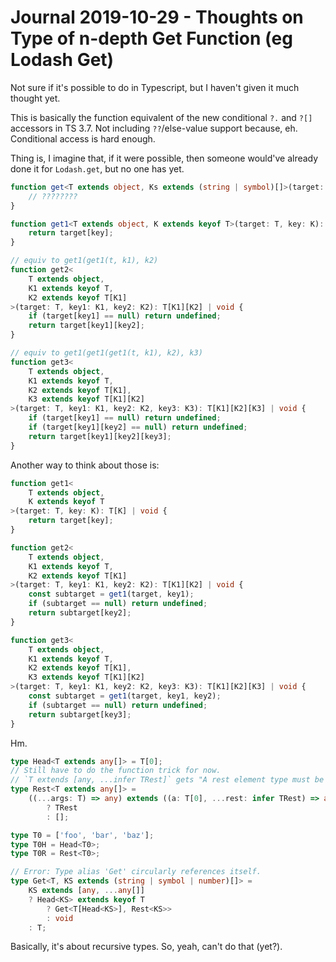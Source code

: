 Journal 2019-10-29 - Thoughts on Type of n-depth Get Function (eg Lodash Get)
======

Not sure if it's possible to do in Typescript, but I haven't given it much thought yet.

This is basically the function equivalent of the new conditional `?.` and `?[]` accessors in TS 3.7.  Not including `??`/else-value support because, eh.  Conditional access is hard enough.

Thing is, I imagine that, if it were possible, then someone would've already done it for `Lodash.get`, but no one has yet.

```typescript
function get<T extends object, Ks extends (string | symbol)[]>(target: T, ...keys: Ks) {
    // ????????
}

function get1<T extends object, K extends keyof T>(target: T, key: K): T[K] | void {
    return target[key];
}

// equiv to get1(get1(t, k1), k2)
function get2<
    T extends object,
    K1 extends keyof T,
    K2 extends keyof T[K1]
>(target: T, key1: K1, key2: K2): T[K1][K2] | void {
    if (target[key1] == null) return undefined;
    return target[key1][key2];
}

// equiv to get1(get1(get1(t, k1), k2), k3)
function get3<
    T extends object,
    K1 extends keyof T,
    K2 extends keyof T[K1],
    K3 extends keyof T[K1][K2]
>(target: T, key1: K1, key2: K2, key3: K3): T[K1][K2][K3] | void {
    if (target[key1] == null) return undefined;
    if (target[key1][key2] == null) return undefined;
    return target[key1][key2][key3];
}
```

Another way to think about those is:

```typescript
function get1<
    T extends object,
    K extends keyof T
>(target: T, key: K): T[K] | void {
    return target[key];
}

function get2<
    T extends object,
    K1 extends keyof T,
    K2 extends keyof T[K1]
>(target: T, key1: K1, key2: K2): T[K1][K2] | void {
    const subtarget = get1(target, key1);
    if (subtarget == null) return undefined;
    return subtarget[key2];
}

function get3<
    T extends object,
    K1 extends keyof T,
    K2 extends keyof T[K1],
    K3 extends keyof T[K1][K2]
>(target: T, key1: K1, key2: K2, key3: K3): T[K1][K2][K3] | void {
    const subtarget = get1(target, key1, key2);
    if (subtarget == null) return undefined;
    return subtarget[key3];
}
```

Hm.

```typescript
type Head<T extends any[]> = T[0];
// Still have to do the function trick for now.
// `T extends [any, ...infer TRest]` gets "A rest element type must be an array type."
type Rest<T extends any[]> =
    ((...args: T) => any) extends ((a: T[0], ...rest: infer TRest) => any)
        ? TRest
        : [];

type T0 = ['foo', 'bar', 'baz'];
type T0H = Head<T0>;
type T0R = Rest<T0>;

// Error: Type alias 'Get' circularly references itself.
type Get<T, KS extends (string | symbol | number)[]> =
    KS extends [any, ...any[]]
    ? Head<KS> extends keyof T
        ? Get<T[Head<KS>], Rest<KS>>
        : void
    : T;
```

Basically, it's about recursive types.  So, yeah, can't do that (yet?).

